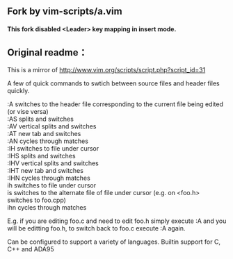 ## Fork by vim-scripts/a.vim
#### This fork disabled \<Leader\> key mapping in insert mode.

## Original readme：
This is a mirror of http://www.vim.org/scripts/script.php?script_id=31  

A few of quick commands to swtich between source files and header files quickly.  

:A switches to the header file corresponding to the current file being edited (or vise versa)  
:AS splits and switches  
:AV vertical splits and switches  
:AT new tab and switches  
:AN cycles through matches  
:IH switches to file under cursor  
:IHS splits and switches  
:IHV vertical splits and switches  
:IHT new tab and switches  
:IHN cycles through matches  
<Leader>ih switches to file under cursor  
<Leader>is switches to the alternate file of file under cursor (e.g. on  <foo.h> switches to foo.cpp)  
<Leader>ihn cycles through matches  

E.g. if you are editing foo.c and need to edit foo.h simply execute :A and you will be editting foo.h, to switch back to foo.c execute :A again.   

Can be configured to support a variety of languages. Builtin support for C, C++ and ADA95  
